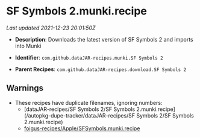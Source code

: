 # SF Symbols 2.munki.recipe

_Last updated 2021-12-23 20:01:50Z_

- **Description**: Downloads the latest version of SF Symbols 2 and imports into Munki

- **Identifier**: `com.github.dataJAR-recipes.munki.SF Symbols 2`

- **Parent Recipes**: `com.github.dataJAR-recipes.download.SF Symbols 2`


## Warnings

- These recipes have duplicate filenames, ignoring numbers:
    - [dataJAR-recipes/SF Symbols 2/SF Symbols 2.munki.recipe](/autopkg-dupe-tracker/dataJAR-recipes/SF Symbols 2/SF Symbols 2.munki.recipe)
    - [foigus-recipes/Apple/SFSymbols.munki.recipe](/autopkg-dupe-tracker/foigus-recipes/Apple/SFSymbols.munki.recipe)
